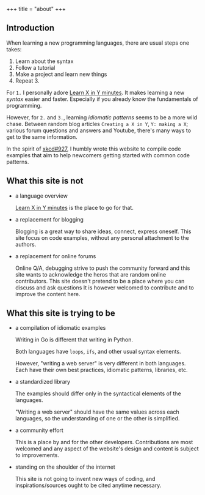 +++
title = "about"
+++

## Introduction

When learning a new programming languages, there are usual steps one takes:

1. Learn about the syntax
2. Follow a tutorial
3. Make a project and learn new things
4. Repeat 3.

For `1.` I personally adore [Learn X in Y minutes][learnxinyminutes]. It makes
learning a new _syntax_ easier and faster. Especially if you already know the
fundamentals of programming.

However, for `2.` and `3.`, learning _idiomatic patterns_ seems to be a more
wild chase. Between random blog articles `Creating a X in Y`, `Y: making a X`;
various forum questions and answers and Youtube, there's many ways to get to the
same information.

In the spirit of [xkcd#927](https://xkcd.com/927/), I humbly wrote this website
to compile code examples that aim to help newcomers getting started with common
code patterns.

## What this site is not

- a language overview

  [Learn X in Y minutes][learnxinyminutes] is the place to go for that.

- a replacement for blogging

  Blogging is a great way to share ideas, connect, express oneself. This site
  focus on code examples, without any personal attachment to the authors.

- a replacement for online forums

  Online Q/A, debugging strive to push the community forward and this site
  wants to acknowledge the heros that are random online contributors. This
  site doesn't pretend to be a place where you can discuss and ask questions
  It is however welcomed to contribute and to improve the content here.

## What this site is trying to be

- a compilation of idiomatic examples

  Writing in Go is different that writing in Python.

  Both languages have `loops`, `ifs`, and other usual syntax elements.

  However, "writing a web server" is very different in both languages. Each have
  their own best practices, idiomatic patterns, libraries, etc.

- a standardized library

  The examples should differ only in the syntactical elements of the
  languages.

  "Writing a web server" should have the same values across each languages, so
  the understanding of one or the other is simplified.

- a community effort

  This is a place by and for the other developers. Contributions are most
  welcomed and any aspect of the website's design and content is subject to
  improvements.

- standing on the shoulder of the internet

  This site is not going to invent new ways of coding, and
  inspirations/sources ought to be cited anytime necessary.

[learnxinyminutes]: https://learnxinyminutes.com
